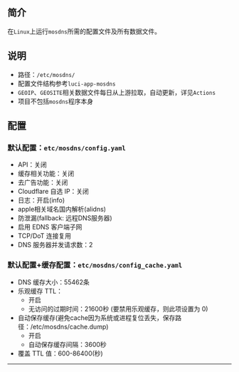 ## 简介

在`Linux`上运行`mosdns`所需的配置文件及所有数据文件。

## 说明

+ 路径：`/etc/mosdns/`
+ 配置文件结构参考`luci-app-mosdns`
+ `GEOIP`、`GEOSITE`相关数据文件每日从上游拉取，自动更新，详见`Actions`
+ 项目不包括`mosdns`程序本身

## 配置

### 默认配置：`etc/mosdns/config.yaml`

+ API：关闭
+ 缓存相关功能：关闭
+ 去广告功能：关闭
+ Cloudflare 自选 IP：关闭
+ 日志：开启(info)
+ apple相关域名国内解析(alidns)
+ 防泄漏(fallback: 远程DNS服务器)
+ 启用 EDNS 客户端子网
+ TCP/DoT 连接复用
+ DNS 服务器并发请求数：2

### 默认配置+缓存配置：`etc/mosdns/config_cache.yaml`

+ DNS 缓存大小：55462条
+ 乐观缓存 TTL：
  + 开启
  + 无访问的过期时间：21600秒 (要禁用乐观缓存，则此项设置为 0)
+ 自动保存缓存(避免cache因为系统或进程复位丢失，保存路径：/etc/mosdns/cache.dump)
  + 开启
  + 自动保存缓存间隔：3600秒
+ 覆盖 TTL 值：600-86400(秒)

---
